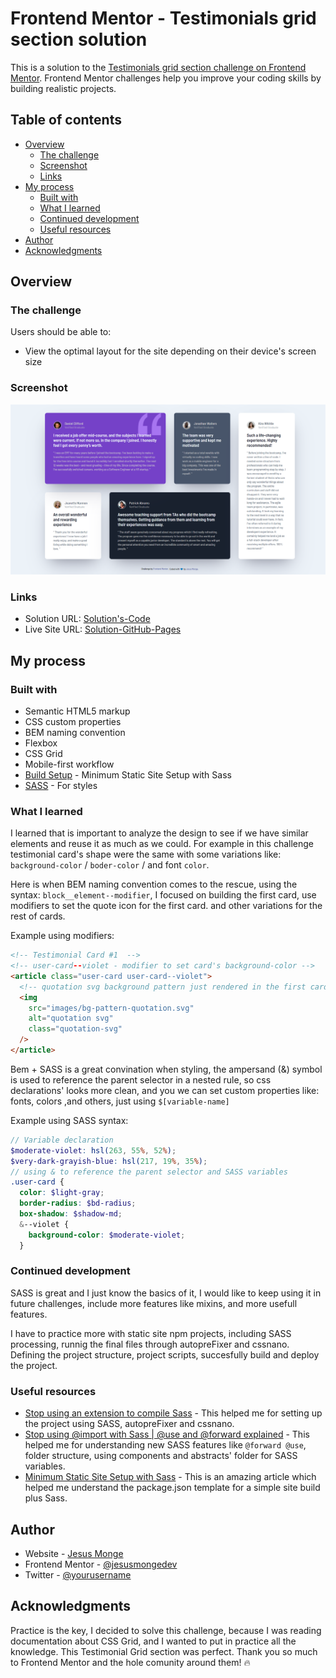 # Frontend Mentor - Testimonials grid section solution

This is a solution to the [Testimonials grid section challenge on Frontend Mentor](https://www.frontendmentor.io/challenges/testimonials-grid-section-Nnw6J7Un7). Frontend Mentor challenges help you improve your coding skills by building realistic projects.

## Table of contents

- [Overview](#overview)
  - [The challenge](#the-challenge)
  - [Screenshot](#screenshot)
  - [Links](#links)
- [My process](#my-process)
  - [Built with](#built-with)
  - [What I learned](#what-i-learned)
  - [Continued development](#continued-development)
  - [Useful resources](#useful-resources)
- [Author](#author)
- [Acknowledgments](#acknowledgments)

## Overview

### The challenge

Users should be able to:

- View the optimal layout for the site depending on their device's screen size

### Screenshot

![JMongeDev-Challenge's-Solution](./images/jesusmongedev.github.io_testimonials-grid-section_.png)

### Links

- Solution URL: [Solution's-Code](https://github.com/jesusmongedev/testimonials-grid-section)
- Live Site URL: [Solution-GitHub-Pages](https://jesusmongedev.github.io/testimonials-grid-section/)

## My process

### Built with

- Semantic HTML5 markup
- CSS custom properties
- BEM naming convention
- Flexbox
- CSS Grid
- Mobile-first workflow
- [Build Setup](https://thinkdobecreate.com/articles/minimum-static-site-sass-setup/) - Minimum Static Site Setup with Sass
- [SASS](https://sass-lang.com/) - For styles

### What I learned

I learned that is important to analyze the design to see if we have similar elements and reuse it as much as we could. For example in this challenge testimonial card's shape were the same with some variations like: <code>background-color</code> / <code>boder-color</code> / and font <code>color</code>.

Here is when BEM naming convention comes to the rescue, using the syntax: <code>block\_\_element--modifier</code>, I focused on building the first card, use modifiers to set the quote icon for the first card. and other variations for the rest of cards.

Example using modifiers:

```html
<!-- Testimonial Card #1  -->
<!-- user-card--violet - modifier to set card's background-color -->
<article class="user-card user-card--violet">
  <!-- quotation svg background pattern just rendered in the first card -->
  <img
    src="images/bg-pattern-quotation.svg"
    alt="quotation svg"
    class="quotation-svg"
  />
</article>
```

Bem + SASS is a great convination when styling, the ampersand (&) symbol is used to reference the parent selector in a nested rule, so css declarations' looks more clean, and you we can set custom properties like: fonts, colors ,and others, just using <code>$[variable-name]</code>

Example using SASS syntax:

```scss
// Variable declaration
$moderate-violet: hsl(263, 55%, 52%);
$very-dark-grayish-blue: hsl(217, 19%, 35%);
// using & to reference the parent selector and SASS variables
.user-card {
  color: $light-gray;
  border-radius: $bd-radius;
  box-shadow: $shadow-md;
  &--violet {
    background-color: $moderate-violet;
  }
```

### Continued development

SASS is great and I just know the basics of it, I would like to keep using it in future challenges, include more features like mixins, and more usefull features.

I have to practice more with static site npm projects, including SASS processing, runnig the final files through autopreFixer and cssnano. Defining the project structure, project scripts, succesfully build and deploy the project.

### Useful resources

- [Stop using an extension to compile Sass](https://www.youtube.com/watch?v=o4cECvhrBo8&t=1s&ab_channel=KevinPowell) - This helped me for setting up the project using SASS, autopreFixer and cssnano.
- [Stop using @import with Sass | @use and @forward explained](https://www.youtube.com/watch?v=CR-a8upNjJ0&t=449s) - This helped me for understanding new SASS features like <code>@forward @use</code>, folder structure, using components and abstracts' folder for SASS variables.
- [Minimum Static Site Setup with Sass](https://thinkdobecreate.com/articles/minimum-static-site-sass-setup/) - This is an amazing article which helped me understand the package.json template for a simple site build plus Sass.

## Author

- Website - [Jesus Monge](https://jmongedev.netlify.app/)
- Frontend Mentor - [@jesusmongedev](https://www.frontendmentor.io/profile/jesusmongedev)
- Twitter - [@yourusername](https://twitter.com/jmongedev)

## Acknowledgments

Practice is the key, I decided to solve this challenge, because I was reading documentation about CSS Grid, and I wanted to put in practice all the knowledge. This Testimonial Grid section was perfect. Thank you so much to Frontend Mentor and the hole comunity around them! 🔥

